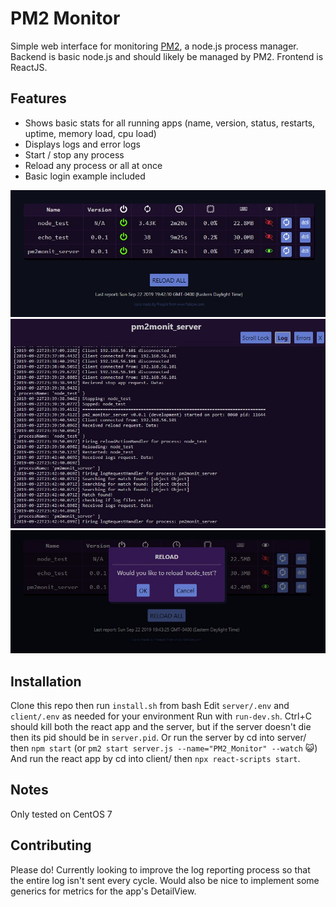 # PM2 Monitor
Simple web interface for monitoring [PM2](http://pm2.keymetrics.io/), a node.js process manager.
Backend is basic node.js and should likely be managed by PM2.
Frontend is ReactJS.

## Features
- Shows basic stats for all running apps (name, version, status, restarts, uptime, memory load, cpu load)
- Displays logs and error logs
- Start / stop any process
- Reload any process or all at once
- Basic login example included

![main](repo_images/pm2_monit_main.jpg)
![logs](repo_images/pm2_monit_logs.jpg)
![reload](repo_images/pm2_monit_reload.jpg)

## Installation
Clone this repo then run `install.sh` from bash
Edit `server/.env` and `client/.env` as needed for your environment
Run with `run-dev.sh`. Ctrl+C should kill both the react app and the server, but if the server doesn't die then its pid should be in `server.pid`.
Or run the server by cd into server/ then `npm start` (or `pm2 start server.js --name="PM2_Monitor" --watch` :smiley_cat:)
And run the react app by cd into client/ then `npx react-scripts start`.

## Notes
Only tested on CentOS 7

## Contributing
Please do! Currently looking to improve the log reporting process so that the entire log isn't sent every cycle. Would also be nice to implement some generics for metrics for the app's DetailView.
